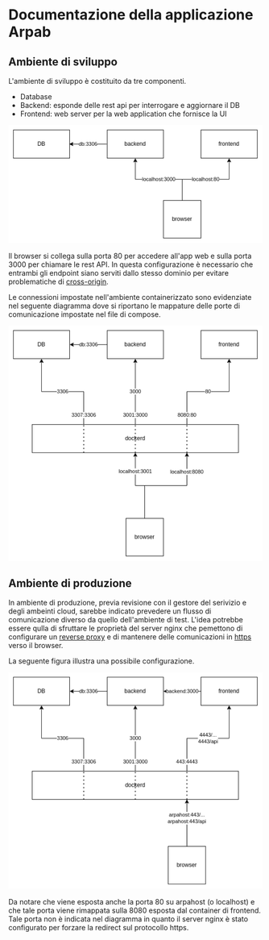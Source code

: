 # Documentazione della applicazione Arpab

## Ambiente di sviluppo
L'ambiente di sviluppo è costituito da tre componenti.
- Database
- Backend: esponde delle rest api per interrogare e aggiornare il DB
- Frontend: web server per la web application che fornisce la UI

![diagramma componenti](./images/components-Page-1.png)

Il browser si collega sulla porta 80 per accedere all'app web e sulla porta 3000 per chiamare le rest API. In questa configurazione è necessario che entrambi gli endpoint siano serviti dallo stesso dominio per evitare problematiche di [cross-origin](https://it.wikipedia.org/wiki/Cross-origin_resource_sharing). 

Le connessioni impostate nell'ambiente containerizzato sono evidenziate nel seguente diagramma dove si riportano le mappature delle porte di comunicazione impostate nel file di compose.

![diagramma rete dockerizzata](./images/components-Page-2.png)

## Ambiente di produzione
In ambiente di produzione, previa revisione con il gestore del serivizio e degli ambeinti cloud, sarebbe indicato prevedere un flusso di comunicazione diverso da quello dell'ambiente di test. L'idea potrebbe essere qulla di sfruttare le proprietà del server nginx che pemettono di configurare un [reverse proxy](https://docs.nginx.com/nginx/admin-guide/web-server/reverse-proxy/) e di mantenere delle comunicazioni in [https](http://nginx.org/en/docs/http/configuring_https_servers.html) verso il browser.

La seguente figura illustra una possibile configurazione.

![diagramma rete produzione](./images/components-Page-3.png)

Da notare che viene esposta anche la porta 80 su arpahost (o localhost) e che tale porta viene rimappata sulla 8080 esposta dal container di frontend. Tale porta non è indicata nel diagramma in quanto il server nginx è stato configurato per forzare la redirect sul protocollo https.
